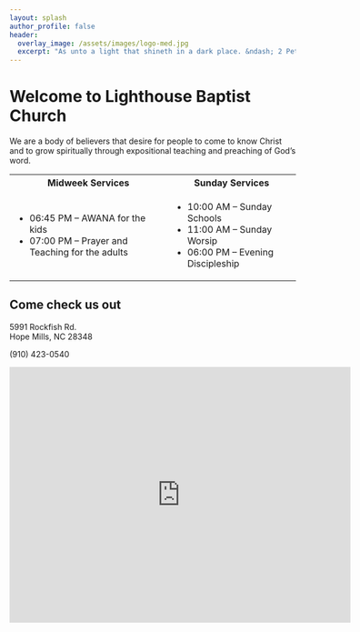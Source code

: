 ```yaml
---
layout: splash
author_profile: false
header:
  overlay_image: /assets/images/logo-med.jpg
  excerpt: "As unto a light that shineth in a dark place. &ndash; 2 Peter 1:19"
---
```


<h1>Welcome to Lighthouse Baptist Church</h1>

<p>We are a body of believers that desire for people to come to know Christ and to grow spiritually through expositional teaching and preaching of God&rsquo;s word.</p>

<table>
    <tr>
        <th>Midweek Services</th>
        <th>Sunday Services</th>
    </tr>
    <tr>
        <td><ul><li>06:45 PM &ndash; AWANA for the kids</li><li>07:00 PM &ndash; Prayer and Teaching for the adults</li></ul></td>
        <td><ul><li>10:00 AM &ndash; Sunday Schools</li><li>11:00 AM &ndash; Sunday Worsip</li><li>06:00 PM &ndash; Evening Discipleship</li></ul></td>
    </tr>
</table>

<h2 class="content-subhead">Come check us out</h2>
<p>5991 Rockfish Rd.<br />Hope Mills, NC 28348</p>
<p>(910) 423-0540</p>

<iframe src="https://www.google.com/maps/embed?pb=!1m18!1m12!1m3!1d3269.2905872371957!2d-78.97553368485683!3d34.97438537601904!2m3!1f0!2f0!3f0!3m2!1i1024!2i768!4f13.1!3m3!1m2!1s0x89ab1680101ed159%3A0x536f2743dc222f7c!2sLighthouse+Baptist+Church!5e0!3m2!1sen!2sus!4v1453006186327" width="600" height="450" frameborder="0" style="border:0" allowfullscreen></iframe>
